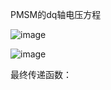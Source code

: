 PMSM的dq轴电压方程

![image](https://github.com/user-attachments/assets/5d4791bb-362d-44a4-8fc2-64acc3b5e093)

![image](https://github.com/user-attachments/assets/4487af95-a6c0-4e75-abe5-679e2fd3e7b8)

最终传递函数：

